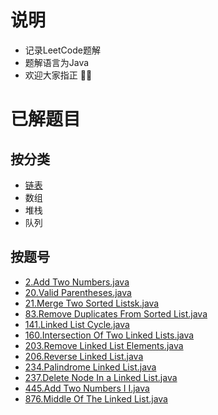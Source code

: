 # 说明
+ 记录LeetCode题解
+ 题解语言为Java
+ 欢迎大家指正 🦀🦀
# 已解题目
## 按分类
+ [链表](https://github.com/LiuJiawei4132/Leetcode/tree/master/Java/LinkedList)
+ 数组
+ 堆栈
+ 队列

## 按题号

+ [2.Add Two Numbers.java](https://github.com/LiuJiawei4132/Leetcode/blob/master/Java/Linke/%232_AddTwoNumbers.java)
+ [20.Valid Parentheses.java](https://github.com/LiuJiawei4132/Leetcode/blob/master/Java//%2320_ValidParentheses.java)
+ [21.Merge Two Sorted Listsk.java](https://github.com/LiuJiawei4132/Leetcode/blob/master/Java/Linke/%2321_MergeTwoSortedListsk.java)
+ [83.Remove Duplicates From Sorted List.java](https://github.com/LiuJiawei4132/Leetcode/blob/master/Java/Linke/%2383_RemoveDuplicatesFromSortedList.java)
+ [141.Linked List Cycle.java](https://github.com/LiuJiawei4132/Leetcode/blob/master/Java/Linke/%23141_LinkedListCycle.java)
+ [160.Intersection Of Two Linked Lists.java](https://github.com/LiuJiawei4132/Leetcode/blob/master/Java/Linke/%23160_IntersectionOfTwoLinkedLists.java)
+ [203.Remove Linked List Elements.java](https://github.com/LiuJiawei4132/Leetcode/blob/master/Java/Linke/%23203_RemoveLinkedListElements.java)
+ [206.Reverse Linked List.java](https://github.com/LiuJiawei4132/Leetcode/blob/master/Java/Linke/%23206_ReverseLinkedList.java)
+ [234.Palindrome Linked List.java](https://github.com/LiuJiawei4132/Leetcode/blob/master/Java/Linke/%23234_PalindromeLinkedList.java)
+ [237.Delete Node In a Linked List.java](https://github.com/LiuJiawei4132/Leetcode/blob/master/Java/Linke/%23237_DeleteNodeInALinkedList.java)
+ [445.Add Two Numbers I I.java](https://github.com/LiuJiawei4132/Leetcode/blob/master/Java/Linke/%23445_AddTwoNumbersII.java)
+ [876.Middle Of The Linked List.java](https://github.com/LiuJiawei4132/Leetcode/blob/master/Java/Linke/%23876_MiddleOfTheLinkedList.java)
